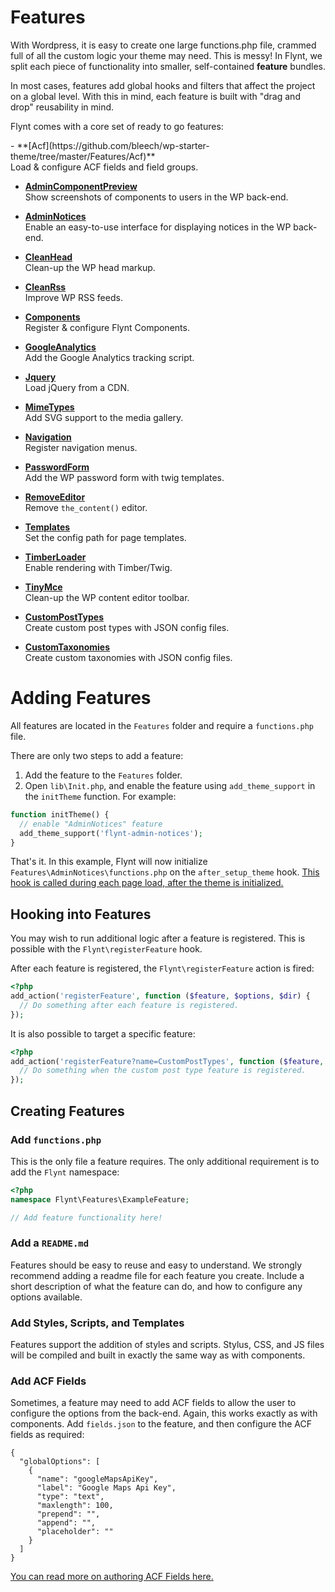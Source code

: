 # Features

With Wordpress, it is easy to create one large functions.php file, crammed full of all the custom logic your theme may need. This is messy! In Flynt, we split each piece of functionality into smaller, self-contained **feature** bundles.

In most cases, features add global hooks and filters that affect the project on a global level. With this in mind, each feature is built with "drag and drop" reusability in mind.

Flynt comes with a core set of ready to go features:

<div class="alert alert-list" data-markdown>
- **[Acf](https://github.com/bleech/wp-starter-theme/tree/master/Features/Acf)**<br>
Load & configure ACF fields and field groups.

- **[AdminComponentPreview](https://github.com/bleech/wp-starter-theme/tree/master/Features/AdminComponentPreview)**<br>
Show screenshots of components to users in the WP back-end.

- **[AdminNotices](https://github.com/bleech/wp-starter-theme/tree/master/Features/AdminNotices)**<br>
Enable an easy-to-use interface for displaying notices in the WP back-end.

- **[CleanHead](https://github.com/bleech/wp-starter-theme/tree/master/Features/CleanHead)**<br>
Clean-up the WP head markup.

- **[CleanRss](https://github.com/bleech/wp-starter-theme/tree/master/Features/CleanRss)**<br>
Improve WP RSS feeds.

- **[Components](https://github.com/bleech/wp-starter-theme/tree/master/Features/Components)**<br>
Register & configure Flynt Components.

- **[GoogleAnalytics](https://github.com/bleech/wp-starter-theme/blob/master/Features/GoogleAnalytics/GoogleAnalytics.php)**<br>
Add the Google Analytics tracking script.

- **[Jquery](https://github.com/bleech/wp-starter-theme/tree/master/Features/Jquery)**<br>
Load jQuery from a CDN.

- **[MimeTypes](https://github.com/bleech/wp-starter-theme/tree/master/Features/MimeTypes)**<br>
Add SVG support to the media gallery.

- **[Navigation](https://github.com/bleech/wp-starter-theme/tree/master/Features/Navigation)**<br>
Register navigation menus.

- **[PasswordForm](https://github.com/bleech/wp-starter-theme/tree/master/Features/PasswordForm)**<br>
Add the WP password form with twig templates.

- **[RemoveEditor](https://github.com/bleech/wp-starter-theme/tree/master/Features/RemoveEditor)**<br>
Remove `the_content()` editor.

- **[Templates](https://github.com/bleech/wp-starter-theme/tree/master/Features/Templates)**<br>
Set the config path for page templates.

- **[TimberLoader](https://github.com/bleech/wp-starter-theme/tree/master/Features/TimberLoader)**<br>
Enable rendering with Timber/Twig.

- **[TinyMce](https://github.com/bleech/wp-starter-theme/tree/master/Features/TinyMce)**<br>
Clean-up the WP content editor toolbar.

- **[CustomPostTypes](../wordpress/custom-post-types.md)**<br>
Create custom post types with JSON config files.

- **[CustomTaxonomies](#add-link)**<br>
Create custom taxonomies with JSON config files.
</div>

# Adding Features

All features are located in the `Features` folder and require a `functions.php` file.

There are only two steps to add a feature:

1. Add the feature to the `Features` folder.
2. Open `lib\Init.php`, and enable the feature using `add_theme_support` in the `initTheme` function. For example:
  ```php
  function initTheme() {
    // enable "AdminNotices" feature
    add_theme_support('flynt-admin-notices');
  }
  ```

That's it. In this example, Flynt will now initialize `Features\AdminNotices\functions.php` on the `after_setup_theme` hook. [This hook is called during each page load, after the theme is initialized.](https://codex.wordpress.org/Plugin_API/Action_Reference/after_setup_theme)

## Hooking into Features

You may wish to run additional logic after a feature is registered. This is possible with the `Flynt\registerFeature` hook.

After each feature is registered, the `Flynt\registerFeature` action is fired:

```php
<?php
add_action('registerFeature', function ($feature, $options, $dir) {
  // Do something after each feature is registered.
});
```
It is also possible to target a specific feature:

```php
<?php
add_action('registerFeature?name=CustomPostTypes', function ($feature, $options, $dir) {
  // Do something when the custom post type feature is registered.
});
```

## Creating Features

### Add `functions.php`

This is the only file a feature requires. The only additional requirement is to add the `Flynt` namespace:

```php
<?php
namespace Flynt\Features\ExampleFeature;

// Add feature functionality here!
```

### Add a `README.md`

Features should be easy to reuse and easy to understand. We strongly recommend adding a readme file for each feature you create. Include a short description of what the feature can do, and how to configure any options available.

### Add Styles, Scripts, and Templates
Features support the addition of styles and scripts. Stylus, CSS, and JS files will be compiled and built in exactly the same way as with components.

### Add ACF Fields
Sometimes, a feature may need to add ACF fields to allow the user to configure the options from the back-end. Again, this works exactly as with components. Add `fields.json` to the feature, and then configure the ACF fields as required:

```
{
  "globalOptions": [
    {
      "name": "googleMapsApiKey",
      "label": "Google Maps Api Key",
      "type": "text",
      "maxlength": 100,
      "prepend": "",
      "append": "",
      "placeholder": ""
    }
  ]
}
```

<a href="#add-link" class="btn btn-primary">You can read more on authoring ACF Fields here.</a>
